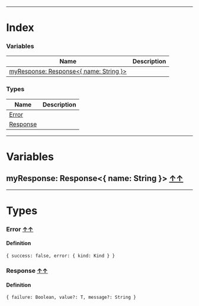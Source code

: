 

__________________________________________

# Index


### Variables
| Name | Description|
|------|------------|
| [myResponse: Response<{ name: String }>](#myresponse-index ) | |



### Types
| Name | Description|
|------|------------|
|[Error](#error-index ) | |
|[Response](#response-index ) | |







__________________________________________





# Variables

## **myResponse: Response<{ name: String }>** [↑↑](#index )





__________________________________________

# Types

### **Error** [↑↑](#index )


#### Definition

```dataweave
{ success: false, error: { kind: Kind } }
```


### **Response** [↑↑](#index )


#### Definition

```dataweave
{ failure: Boolean, value?: T, message?: String }
```




